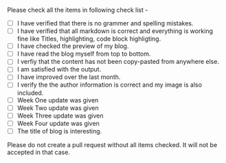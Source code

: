 Please check all the items in following check list - 
- [ ] I have verified that there is no grammer and spelling mistakes. 
- [ ] I have verified that all markdown is correct and everything is working fine like Titles, highlighting, code block highligting. 
- [ ] I have checked the preview of my blog. 
- [ ] I have read the blog myself from top to bottom.
- [ ] I verfiy that the content has not been copy-pasted from anywhere else. 
- [ ] I am satisfied with the output. 
- [ ] I have improved over the last month.
- [ ] I verify the the author information is correct and my image is also included. 
- [ ] Week One update was given
- [ ] Week Two update was given
- [ ] Week Three update was given
- [ ] Week Four update was given
- [ ] The title of blog is interesting.

Please do not create a pull request without all items checked. It will not be accepted in that case.

